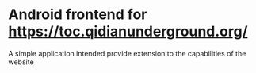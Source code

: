 # Android frontend for <https://toc.qidianunderground.org/>

A simple application intended provide extension to the capabilities of the website

